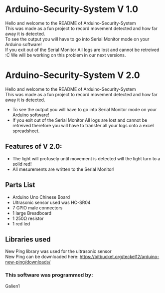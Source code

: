 # Arduino-Security-System V 1.0
Hello and welcome to the README of Arduino-Security-System</br>
This was made as a fun project to record movement detected and how far away it is detected.</br>
To see the output you will have to go into Serial Monitor mode on your Arduino software!</br>
If you exit out of the Serial Monitor All logs are lost and cannot be retreived :C We will be working on this problem in our next versions.</br>

# Arduino-Security-System V 2.0
Hello and welcome to the README of Arduino-Security-System</br>
This was made as a fun project to record movement detected and how far away it is detected.</br>
* To see the output you will have to go into Serial Monitor mode on your Arduino software!
* If you exit out of the Serial Monitor All logs are lost and cannot be retreived therefore you will have to transfer all your logs onto a excel spreadsheet.
## Features of V 2.0:
* The light will profusely until movement is detected will the light turn to a solid red!
* All mesurements are written to the Serial Monitor!

## Parts List
* Arduino Uno Chinese Board
* Ultrasonic sensor used was HC-SR04
* 7 GPIO male connectors
* 1 large Breadboard
* 1 250Ω resistor
* 1 red led
## Libraries used
New Ping library was used for the ultrasonic sensor</br>
New Ping can be downloaded here: https://bitbucket.org/teckel12/arduino-new-ping/downloads/</br>

### This software was programmed by:
Galien1
